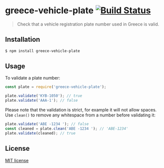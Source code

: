 # greece-vehicle-plate [![Build Status](https://travis-ci.org/greecejs/greece-vehicle-plate.svg?branch=master)](https://travis-ci.org/greecejs/greece-vehicle-plate)

> Check that a vehicle registration plate number used in Greece is valid.

## Installation

```sh
$ npm install greece-vehicle-plate
```

## Usage

To validate a plate number:

```js
const plate = require('greece-vehicle-plate');

plate.validate('ΚΥΒ-1050'); // true
plate.validate('ΑΑΑ-1'); // false
```

Please note that the validation is strict, for example it will not allow spaces. Use `clean()` to remove any whitespace from a number before validating it:

```js
plate.validate('ΑΒΕ -1234 '); // false
const cleaned = plate.clean('ΑΒΕ -1234 '); // 'ΑΒΕ-1234'
plate.validate(cleaned); // true
```

## License

[MIT license](http://opensource.org/licenses/mit-license.php)
